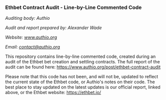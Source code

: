 ### Ethbet Contract Audit - Line-by-Line Commented Code

*Auditing body: Authio*

*Audit and report prepared by: Alexander Wade*

*Website: www.authio.org*

*Email: contact@authio.org*


This repository contains line-by-line commented code, created during an audit of the Ethbet bet creation and settling contracts. The full report of the audit can be found here: https://www.authio.org/post/ethbet-contract-audit

Please note that this code has not been, and will not be, updated to reflect the current state of the Ethbet code, or Authio's notes on their code. The best place to stay updated on the latest updates is our official report, linked above, or the Ethbet website: https://ethbet.io/
